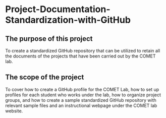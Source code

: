 # Project-Documentation-Standardization-with-GitHub
## The purpose of this project 
To create a standardized GitHub repository that can be utilized to retain all the documents of the projects that have been carried out by the COMET lab.

## The scope of the project 
To cover how to create a GitHub profile for the COMET Lab, how to set up profiles for each student who works under the lab, how to organize project groups, and how to create a sample standardized GitHub repository with relevant sample files and an instructional webpage under the COMET lab website.
